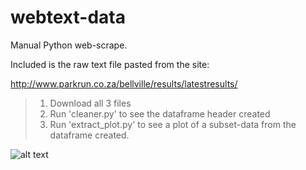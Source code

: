 # webtext-data
Manual Python web-scrape.

Included is the raw text file pasted from the site:

http://www.parkrun.co.za/bellville/results/latestresults/

> 1. Download all 3 files
> 2. Run 'cleaner.py' to see the dataframe header created
> 3. Run 'extract_plot.py' to see a plot of a subset-data from the dataframe created.


![alt text](https://github.com/Herman-HD/webtext-data/img.png)
